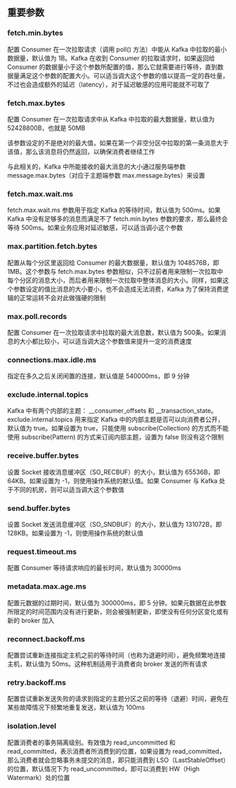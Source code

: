 ## 重要参数
### fetch.min.bytes
配置 Consumer 在一次拉取请求（调用 poll() 方法）中能从 Kafka 中拉取的最小数据量，默认值为 1B。Kafka 在收到 Consumer 的拉取请求时，如果返回给 Consumer 的数据量小于这个参数所配置的值，那么它就需要进行等待，直到数据量满足这个参数的配置大小。可以适当调大这个参数的值以提高一定的吞吐量，不过也会造成额外的延迟（latency），对于延迟敏感的应用可能就不可取了

### fetch.max.bytes
配置 Consumer 在一次拉取请求中从 Kafka 中拉取的最大数据量，默认值为 52428800B，也就是 50MB

该参数设定的不是绝对的最大值，如果在第一个非空分区中拉取的第一条消息大于该值，那么该消息将仍然返回，以确保消费者继续工作

与此相关的，Kafka 中所能接收的最大消息的大小通过服务端参数 message.max.bytes（对应于主题端参数 max.message.bytes）来设置

### fetch.max.wait.ms
fetch.max.wait.ms 参数用于指定 Kafka 的等待时间，默认值为 500ms。如果 Kafka 中没有足够多的消息而满足不了 fetch.min.bytes 参数的要求，那么最终会等待 500ms。如果业务应用对延迟敏感，可以适当调小这个参数

### max.partition.fetch.bytes
配置从每个分区里返回给 Consumer 的最大数据量，默认值为 1048576B，即 1MB。这个参数与 fetch.max.bytes 参数相似，只不过前者用来限制一次拉取中每个分区的消息大小，而后者用来限制一次拉取中整体消息的大小。同样，如果这个参数设定的值比消息的大小要小，也不会造成无法消费，Kafka 为了保持消费逻辑的正常运转不会对此做强硬的限制

###  max.poll.records
配置 Consumer 在一次拉取请求中拉取的最大消息数，默认值为 500条。如果消息的大小都比较小，可以适当调大这个参数值来提升一定的消费速度

### connections.max.idle.ms
指定在多久之后关闭闲置的连接，默认值是 540000ms，即 9 分钟

### exclude.internal.topics
Kafka 中有两个内部的主题： __consumer_offsets 和 __transaction_state。exclude.internal.topics 用来指定 Kafka 中的内部主题是否可以向消费者公开，默认值为 true。如果设置为 true，只能使用 subscribe(Collection) 的方式而不能使用 subscribe(Pattern) 的方式来订阅内部主题，设置为 false 则没有这个限制

### receive.buffer.bytes
设置 Socket 接收消息缓冲区（SO_RECBUF）的大小，默认值为 65536B，即 64KB。如果设置为 -1，则使用操作系统的默认值。如果 Consumer 与 Kafka 处于不同的机房，则可以适当调大这个参数值

### send.buffer.bytes
设置 Socket 发送消息缓冲区（SO_SNDBUF）的大小，默认值为 131072B，即 128KB。如果设置为 -1，则使用操作系统的默认值

### request.timeout.ms
配置 Consumer 等待请求响应的最长时间，默认值为 30000ms

### metadata.max.age.ms
配置元数据的过期时间，默认值为 300000ms，即 5 分钟。如果元数据在此参数所限定的时间范围内没有进行更新，则会被强制更新，即使没有任何分区变化或有新的 broker 加入

### reconnect.backoff.ms
配置尝试重新连接指定主机之前的等待时间（也称为退避时间），避免频繁地连接主机，默认值为 50ms。这种机制适用于消费者向 broker 发送的所有请求

### retry.backoff.ms
配置尝试重新发送失败的请求到指定的主题分区之前的等待（退避）时间，避免在某些故障情况下频繁地重复发送，默认值为 100ms

### isolation.level
配置消费者的事务隔离级别。有效值为 read_uncommitted 和 read_committed，表示消费者所消费到的位置，如果设置为 read_committed，那么消费者就会忽略事务未提交的消息，即只能消费到 LSO（LastStableOffset）的位置，默认情况下为 read_uncommitted，即可以消费到 HW（High Watermark）处的位置